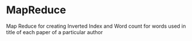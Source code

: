 # MapReduce
Map Reduce for creating Inverted Index and Word count for words used in title of each paper of a particular author
